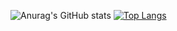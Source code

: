 

![Anurag's GitHub stats](https://github-readme-stats.vercel.app/api?username=totoback&show_icons=true&theme=buefy)
[![Top Langs](https://github-readme-stats.vercel.app/api/top-langs/?username=totoback)](https://github.com/totoback/github-readme-stats)
